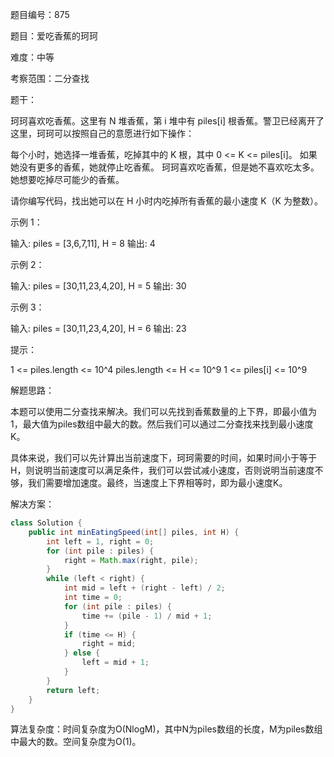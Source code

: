 题目编号：875

题目：爱吃香蕉的珂珂

难度：中等

考察范围：二分查找

题干：

珂珂喜欢吃香蕉。这里有 N 堆香蕉，第 i 堆中有 piles[i] 根香蕉。警卫已经离开了这里，珂珂可以按照自己的意愿进行如下操作：

每个小时，她选择一堆香蕉，吃掉其中的 K 根，其中 0 <= K <= piles[i]。
如果她没有更多的香蕉，她就停止吃香蕉。
珂珂喜欢吃香蕉，但是她不喜欢吃太多。她想要吃掉尽可能少的香蕉。

请你编写代码，找出她可以在 H 小时内吃掉所有香蕉的最小速度 K（K 为整数）。

示例 1：

输入: piles = [3,6,7,11], H = 8
输出: 4

示例 2：

输入: piles = [30,11,23,4,20], H = 5
输出: 30

示例 3：

输入: piles = [30,11,23,4,20], H = 6
输出: 23

提示：

1 <= piles.length <= 10^4
piles.length <= H <= 10^9
1 <= piles[i] <= 10^9

解题思路：

本题可以使用二分查找来解决。我们可以先找到香蕉数量的上下界，即最小值为1，最大值为piles数组中最大的数。然后我们可以通过二分查找来找到最小速度K。

具体来说，我们可以先计算出当前速度下，珂珂需要的时间，如果时间小于等于H，则说明当前速度可以满足条件，我们可以尝试减小速度，否则说明当前速度不够，我们需要增加速度。最终，当速度上下界相等时，即为最小速度K。

解决方案：

```java
class Solution {
    public int minEatingSpeed(int[] piles, int H) {
        int left = 1, right = 0;
        for (int pile : piles) {
            right = Math.max(right, pile);
        }
        while (left < right) {
            int mid = left + (right - left) / 2;
            int time = 0;
            for (int pile : piles) {
                time += (pile - 1) / mid + 1;
            }
            if (time <= H) {
                right = mid;
            } else {
                left = mid + 1;
            }
        }
        return left;
    }
}
```

算法复杂度：时间复杂度为O(NlogM)，其中N为piles数组的长度，M为piles数组中最大的数。空间复杂度为O(1)。